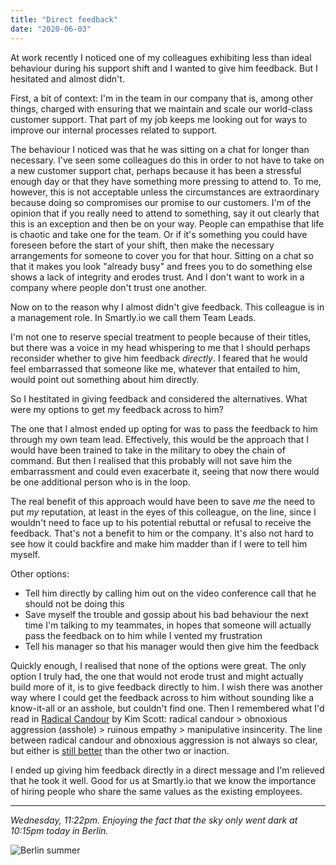 ```yaml
---
title: "Direct feedback"
date: "2020-06-03"
---
```


At work recently I noticed one of my colleagues exhibiting less than ideal behaviour during his support shift and I wanted to give him feedback. But I hesitated and almost didn't.

First, a bit of context: I'm in the team in our company that is, among other things, charged with ensuring that we maintain and scale our world-class customer support. That part of my job keeps me looking out for ways to improve our internal processes related to support.

The behaviour I noticed was that he was sitting on a chat for longer than necessary. I've seen some colleagues do this in order to not have to take on a new customer support chat, perhaps because it has been a stressful enough day or that they have something more pressing to attend to. To me, however, this is not acceptable unless the circumstances are extraordinary because doing so compromises our promise to our customers. I'm of the opinion that if you really need to attend to something, say it out clearly that this is an exception and then be on your way. People can empathise that life is chaotic and take one for the team. Or if it's something you could have foreseen before the start of your shift, then make the necessary arrangements for someone to cover you for that hour. Sitting on a chat so that it makes you look "already busy" and frees you to do something else shows a lack of integrity and erodes trust. And I don't want to work in a company where people don't trust one another.

Now on to the reason why I almost didn't give feedback. This colleague is in a management role. In Smartly.io we call them Team Leads.

I'm not one to reserve special treatment to people because of their titles, but there was a voice in my head whispering to me that I should perhaps reconsider whether to give him feedback _directly_. I feared that he would feel embarrassed that someone like me, whatever that entailed to him, would point out something about him directly.

So I hestitated in giving feedback and considered the alternatives. What were my options to get my feedback across to him?

The one that I almost ended up opting for was to pass the feedback to him through my own team lead. Effectively, this would be the approach that I would have been trained to take in the military to obey the chain of command. But then I realised that this probably will not save him the embarrassment and could even exacerbate it, seeing that now there would be one additional person who is in the loop.

The real benefit of this approach would have been to save _me_ the need to put _my_ reputation, at least in the eyes of this colleague, on the line, since I wouldn't need to face up to his potential rebuttal or refusal to receive the feedback. That's not a benefit to him or the company. It's also not hard to see how it could backfire and make him madder than if I were to tell him myself.

Other options:

- Tell him directly by calling him out on the video conference call that he should not be doing this
- Save myself the trouble and gossip about his bad behaviour the next time I'm talking to my teammates, in hopes that someone will actually pass the feedback on to him while I vented my frustration
- Tell his manager so that his manager would then give him the feedback

Quickly enough, I realised that none of the options were great. The only option I truly had, the one that would not erode trust and might actually build more of it, is to give feedback directly to him. I wish there was another way where I could get the feedback across to him without sounding like a know-it-all or an asshole, but couldn't find one. Then I remembered what I'd read in [Radical Candour](/2018-11-01-i-dont-care-enough-to-fight-you) by Kim Scott: radical candour > obnoxious aggression (asshole) > ruinous empathy > manipulative insincerity. The line between radical candour and obnoxious aggression is not always so clear, but either is [still better](/2019-02-22-feeling-tired) than the other two or inaction.

I ended up giving him feedback directly in a direct message and I'm relieved that he took it well. Good for us at Smartly.io that we know the importance of hiring people who share the same values as the existing employees.

---

_Wednesday, 11:22pm. Enjoying the fact that the sky only went dark at 10:15pm today in Berlin._

![Berlin summer](images/berlin-summer-nick.JPG)